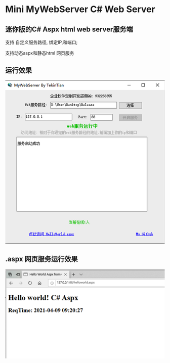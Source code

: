 # Mini MyWebServer  C# Web Server



##  迷你版的C# Aspx html web server服务端



支持 自定义服务路径, 绑定IP,和端口;  

支持动态aspx和静态html 网页服务



## 运行效果



![](./docs/server.png)





## .aspx 网页服务运行效果

![](./docs/helloworld.aspx.png)





